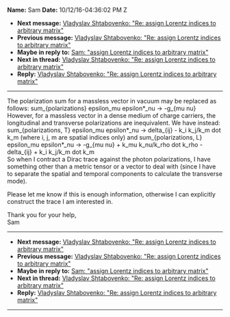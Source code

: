 **Name:** Sam
**Date:** 10/12/16-04:36:02 PM Z

  - **Next message:** [Vladyslav Shtabovenko: "Re: assign Lorentz
    indices to arbitrary matrix"](1114.html)
  - **Previous message:** [Vladyslav Shtabovenko: "Re: assign Lorentz
    indices to arbitrary matrix"](1112.html)
  - **Maybe in reply to:** [Sam: "assign Lorentz indices to arbitrary
    matrix"](1111.html)
  - **Next in thread:** [Vladyslav Shtabovenko: "Re: assign Lorentz
    indices to arbitrary matrix"](1114.html)
  - **Reply:** [Vladyslav Shtabovenko: "Re: assign Lorentz indices to
    arbitrary matrix"](1114.html)

-----

The polarization sum for a massless vector in vacuum may be replaced as
follows: sum\_{polarizations} epsilon\_mu epsilon\*\_nu -\> -g\_{mu
nu}  
However, for a massless vector in a dense medium of charge carriers, the
longitudinal and transverse polarizations are inequivalent. We have
instead: sum\_{polarizations, T} epsilon\_mu epsilon\*\_nu -\>
delta\_{ij} - k\_i k\_j/k\_m dot k\_m (where i, j, m are spatial indices
only) and sum\_{polarizations, L} epsilon\_mu epsilon\*\_nu -\> -g\_{mu
nu} + k\_mu k\_nu/k\_rho dot k\_rho - delta\_{ij} + k\_i k\_j/k\_m dot
k\_m  
So when I contract a Dirac trace against the photon polarizations, I
have something other than a metric tensor or a vector to deal with
(since I have to separate the spatial and temporal components to
calculate the transverse mode).  

Please let me know if this is enough information, otherwise I can
explicitly construct the trace I am interested in.  

Thank you for your help,  
Sam  

-----

  - **Next message:** [Vladyslav Shtabovenko: "Re: assign Lorentz
    indices to arbitrary matrix"](1114.html)
  - **Previous message:** [Vladyslav Shtabovenko: "Re: assign Lorentz
    indices to arbitrary matrix"](1112.html)
  - **Maybe in reply to:** [Sam: "assign Lorentz indices to arbitrary
    matrix"](1111.html)
  - **Next in thread:** [Vladyslav Shtabovenko: "Re: assign Lorentz
    indices to arbitrary matrix"](1114.html)
  - **Reply:** [Vladyslav Shtabovenko: "Re: assign Lorentz indices to
    arbitrary matrix"](1114.html)

-----

